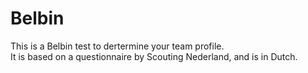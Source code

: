 # Belbin

This is a Belbin test to dertermine your team profile.  
It is based on a questionnaire by Scouting Nederland, and is in Dutch.
